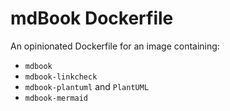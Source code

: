 # mdBook Dockerfile

An opinionated Dockerfile for an image containing:

* `mdbook`
* `mdbook-linkcheck`
* `mdbook-plantuml` and `PlantUML`
* `mdbook-mermaid`

